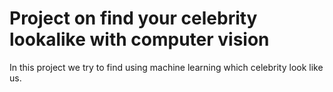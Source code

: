 # Project on find your celebrity lookalike with computer vision
In this project we try to find using machine learning which celebrity look like us.
